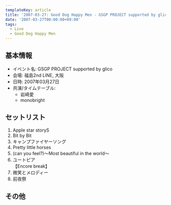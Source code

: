 ```yaml
---
templateKey: article
title: '2007-03-27: Good Dog Happy Men - GSGP PROJECT supported by glico at 大阪福島2nd LINE'
date: '2007-03-27T00:00:00+09:00'
tags:
  - Live
  - Good Dog Happy Men
---
```

## 基本情報

* イベント名: GSGP PROJECT supported by glico
* 会場: 福島2nd LINE, 大阪
* 日時: 2007年03月27日
* 共演/タイムテーブル:
  * 岩崎愛
  * monobright

## セットリスト

1. Apple star storyS
1. Bit by Bit
1. キャンプファイヤーソング
1. Pretty little horses
1. (can you feel?)～Most beautiful in the world～
1. ユートピア<br>
   【Encore break】
1. 微笑とメロディー
1. 前夜祭

## その他

